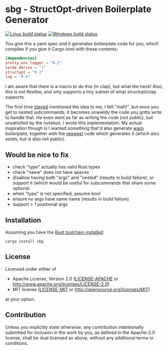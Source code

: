 # sbg - StructOpt-driven Boilerplate Generator

[![Linux build status](https://travis-ci.org/tshepang/mrh.svg?branch=master)](https://travis-ci.org/tshepang/sbg)
[![Windows build status](https://ci.appveyor.com/api/projects/status/github/tshepang/sbg?svg=true)](https://ci.appveyor.com/project/tshepang/sbg)

You give this a yaml spec and it generates boilerplate code for you,
which compiles if you give it Cargo.toml with these contents:

```toml
[dependencies]
pretty_env_logger = "0.2"
serde_derive = "1"
structopt = "0.2"
log = "0.4"
```

I am aware that there is a macro to do this (in clap), but what the heck!
Also, this is not flexible,
and only supports a tiny subset of what structopt/clap supports.

The first time [steved] mentioned the idea to me, I felt
"meh!", but once you get to nested subcommands, it becomes unwieldy
the code you gotta write to handle that. He even went as far as
writing the code (not public), but unsatisfied by the notation,
I wrote this implementation.
My actual inspiration though is I wanted something that'd also
generate [warp] boilerplate, together with the [reqwest] code which
generates it (which also exists, but is also not public).

## Would be nice to fix

- check "type" actually has valid Rust types
- check "name" does not have spaces
- disallow having both "args" and "nested" (results in build failure),
  or support it (which would be useful for subcommands that share some
  options)
- when "type" is not specified, assume bool
- ensure no args have same name (results in build failure)
- support > 1 positional args

## Installation

Assuming you have the [Rust toolchain installed][install]:

    cargo install sbg

## License

Licensed under either of

 * Apache License, Version 2.0
   ([LICENSE-APACHE](LICENSE-APACHE) or http://www.apache.org/licenses/LICENSE-2.0)
 * MIT license
   ([LICENSE-MIT](LICENSE-MIT) or http://opensource.org/licenses/MIT)

at your option.

## Contribution

Unless you explicitly state otherwise, any contribution intentionally submitted
for inclusion in the work by you, as defined in the Apache-2.0 license, shall be
dual licensed as above, without any additional terms or conditions.


[steved]: https://github.com/stevedonovan
[reqwest]: https://crates.io/crates/reqwest
[warp]: https://crates.io/crates/warp
[install]: https://rust-lang.org/install
